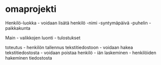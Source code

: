 # omaprojekti

Henkilö-luokka
    - voidaan lisätä henkilö
        -nimi
        -syntymäpäivä
        -puhelin
        -paikkakunta


Main
    - valikkojen luonti
    - tulostukset

toteutus
    - henkilön tallennus tekstitiedostoon
    - voidaan hakea tekstitiedostosta
    - voidaan poistaa henkilö
    - iän laskeminen
    - henkilöiden hakeminen tiedostosta
